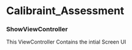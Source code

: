 # Calibraint_Assessment

<h3 align="left">ShowViewController</h3>
This ViewController Contains the intial Screen UI

